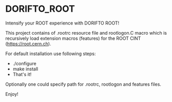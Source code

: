 # DORIFTO_ROOT
Intensify your ROOT experience with DORIFTO ROOT!

This project contains of .rootrc resource file and rootlogon.C macro which is recursively load extension macros (features) for the ROOT CINT (https://root.cern.ch).

For default installation use following steps:
- ./configure
- make install
- That's it!

Optionally one could specify path for .rootrc, rootlogon and features files.

Enjoy!
